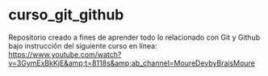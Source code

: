 # curso_git_github
Repositorio creado a fines de aprender todo lo relacionado con Git y Github bajo instrucción del siguiente curso en línea: https://www.youtube.com/watch?v=3GymExBkKjE&amp;t=8118s&amp;ab_channel=MoureDevbyBraisMoure

